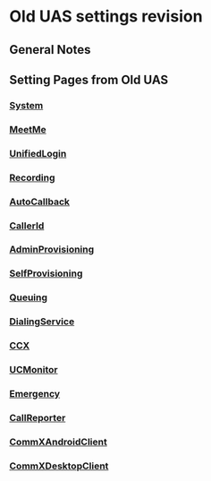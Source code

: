 # Old UAS settings revision

## General Notes

## Setting Pages from Old UAS

### [System](./old-settings/system.md)

### [MeetMe](./old-settings/meetme.md)

### [UnifiedLogin](./old-settings/unifiedlogin.md)

### [Recording](./old-settings/recording.md)

### [AutoCallback](./old-settings/autocallback.md)

### [CallerId](./old-settings/callerid.md)

### [AdminProvisioning](./old-settings/adminprovisioning.md)

### [SelfProvisioning](./old-settings/selfprovisioning.md)

### [Queuing](./old-settings/queuing.md)

### [DialingService](./old-settings/dialingservice.md)

### [CCX](./old-settings/ccx.md)

### [UCMonitor](./old-settings/ucmonitor.md)

### [Emergency](./old-settings/emergency.md)

### [CallReporter](./old-settings/callreporter.md)

### [CommXAndroidClient](./old-settings/commxandroidclient.md)

### [CommXDesktopClient](./old-settings/commxdesktopclient.md)
